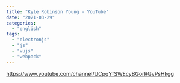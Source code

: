 ```yaml
---
title: "Kyle Robinson Young - YouTube"
date: "2021-03-29"
categories: 
  - "english"
tags: 
  - "electronjs"
  - "js"
  - "vujs"
  - "webpack"
---
```


https://www.youtube.com/channel/UCpqYfSWEcyBGorRGvPsHkgg
